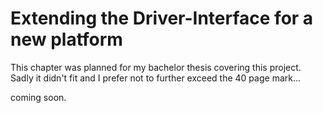 # Extending the Driver-Interface for a new platform

This chapter was planned for my bachelor thesis covering this project. Sadly it didn't fit and I prefer not to further exceed the 40 page mark...

coming soon.

